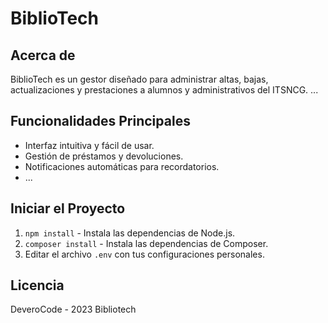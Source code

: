 # BiblioTech

## Acerca de
BiblioTech es un gestor diseñado para administrar altas, bajas, actualizaciones y prestaciones a alumnos y administrativos del ITSNCG. ...

## Funcionalidades Principales
- Interfaz intuitiva y fácil de usar.
- Gestión de préstamos y devoluciones.
- Notificaciones automáticas para recordatorios.
- ...

## Iniciar el Proyecto
1. `npm install` - Instala las dependencias de Node.js.
2. `composer install` - Instala las dependencias de Composer.
3. Editar el archivo `.env` con tus configuraciones personales.

## Licencia
DeveroCode - 2023 Bibliotech
